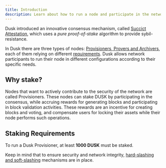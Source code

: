 ```yaml
---
title: Introduction
description: Learn about how to run a node and participate in the network.
---
```


Dusk introduced an innovative consensus mechanism, called [Succict Attestation](/learn/deep-dive/succinct-attestation), which uses a *pure proof-of-stake* algorithm to provide sybil-resistance.

In Dusk there are three types of nodes: [Provisioners, Provers and Archivers](/operator/introduction/node_types), each of them relying on different [requirements](/operator/introduction/requirements). Dusk allows network participants to run their node in different configurations according to their specific needs.

## Why stake?

Nodes that want to actively contribute to the security of the network are called Provisioners. These nodes can stake DUSK by participating in the consensus, while accruing rewards for generating blocks and participating in block validation activities. These rewards are an incentive for creating blocks and voting, and compensate users for locking their assets while their node performs such operations.

## Staking Requirements

To run a Dusk Provisioner, at least **1000 DUSK** must be staked.

Keep in mind that to ensure security and network integrity, [hard-slashing and soft-slashing](/operator/introduction/slashing) mechanisms are in place.
